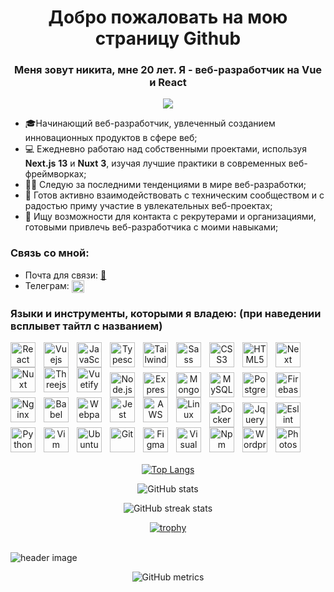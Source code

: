 <h1 align="center">Добро пожаловать на мою страницу Github</h1>
<h3 align="center">Меня зовут никита, мне 20 лет. Я - веб-разработчик на Vue и React</h3>
<p  align="center">
<img src="https://img.wattpad.com/c6a0f4d3754b6e98a344107915a48cb519cb625e/68747470733a2f2f73332e616d617a6f6e6177732e636f6d2f776174747061642d6d656469612d736572766963652f53746f7279496d6167652f494b444866384b37376d52544e413d3d2d313136353233393731312e313663303137646461363066646439613836343430313934323034302e676966"/>
</p>

- 🎓Начинающий веб-разработчик, увлеченный созданием инновационных продуктов в сфере веб;
- 💻 Ежедневно работаю над собственными проектами, используя **Next.js** **13** и **Nuxt** **3**, изучая лучшие практики в современных веб-фреймворках;
- 👨‍💻 Следую за последними тенденциями в мире веб-разработки;
- 🤝 Готов активно взаимодействовать с техническим сообществом и с радостью приму участие в увлекательных веб-проектах;
- 📨 Ищу возможности для контакта с рекрутерами и организациями, готовыми привлечь веб-разработчика с моими навыками;
<h3 align="left" >Связь со мной:</h3>

- Почта для связи: [📧](https://mail.google.com/mail/u/0/?fs=1&to=neequue@gmail.com&su=Enquiry&tf=cm)
- Телеграм: <a href="https://t.me/neequu" target="blank"><img align="center" src="https://upload.wikimedia.org/wikipedia/commons/8/82/Telegram_logo.svg" alt="telegram link" height="20" width="20" /></a>

### Языки и инструменты, которыми я владею: (при наведении всплывет тайтл с названием)
<div align="center">
<p>
<img align="left" title="React" alt="React" width="40px" src="https://cdn.jsdelivr.net/gh/devicons/devicon/icons/react/react-original.svg" style="padding-right:10px;" />
<img align="left" title="Vuejs" alt="Vuejs" width="40px" src="https://cdn.jsdelivr.net/gh/devicons/devicon/icons/vuejs/vuejs-original.svg" style="padding-right:10px;" />
<img align="left" title="JavaScript" alt="JavaScript" width="40px" src="https://cdn.jsdelivr.net/gh/devicons/devicon/icons/javascript/javascript-original.svg" style="padding-right:10px;" />
<img align="left" title="Typescript" alt="Typescript" width="40px" src="https://cdn.jsdelivr.net/gh/devicons/devicon/icons/typescript/typescript-plain.svg" style="padding-right:10px;" />
<img align="left" title="Tailwindcss" alt="Tailwindcss" width="40px" src="https://cdn.jsdelivr.net/gh/devicons/devicon/icons/tailwindcss/tailwindcss-plain.svg" style="padding-right:10px;" />
<img align="left" title="Sass" alt="Sass" width="40px" src="https://cdn.jsdelivr.net/gh/devicons/devicon/icons/sass/sass-original.svg" style="padding-right:10px;" />
<img align="left" title="CSS3" alt="CSS3" width="40px" src="https://cdn.jsdelivr.net/gh/devicons/devicon/icons/css3/css3-original.svg" style="padding-right:10px;" />
<img align="left" title="HTML5" alt="HTML5" width="40px" src="https://cdn.jsdelivr.net/gh/devicons/devicon/icons/html5/html5-original.svg" style="padding-right:10px;" />
<img align="left" title="Next" alt="Next" width="40px" src="https://cdn.jsdelivr.net/gh/devicons/devicon/icons/nextjs/nextjs-original.svg" style="padding-right:10px;" />
<img align="left" title="Nuxt" alt="Nuxt" width="40px" src="https://cdn.jsdelivr.net/gh/devicons/devicon/icons/nuxtjs/nuxtjs-plain.svg" style="padding-right:10px;" />
<img align="left" title="Threejs" alt="Threejs" width="40px" src="https://cdn.jsdelivr.net/gh/devicons/devicon/icons/threejs/threejs-original.svg" style="padding-right:10px;" />
<img align="left" title="Vuetify" alt="Vuetify" width="40px" src="https://cdn.jsdelivr.net/gh/devicons/devicon/icons/vuetify/vuetify-original.svg" style="padding-right:10px;" />
  <br/>
  <br/>
</p>
<p>
<img align="left" title="Node.js" alt="Node.js" width="40px" src="https://cdn.jsdelivr.net/gh/devicons/devicon/icons/nodejs/nodejs-original.svg" style="padding-right:10px;" />
<img align="left" title="Express" alt="Express" width="40px" src="https://cdn.jsdelivr.net/gh/devicons/devicon/icons/express/express-original.svg" style="padding-right:10px;" />
<img align="left" title="MongoDB" alt="MongoDB" width="40px" src="https://cdn.jsdelivr.net/gh/devicons/devicon/icons/mongodb/mongodb-original.svg" style="padding-right:10px;" />
<img align="left" title="MySQL" alt="MySQL" width="40px" src="https://cdn.jsdelivr.net/gh/devicons/devicon/icons/mysql/mysql-original.svg" style="padding-right:10px;" />
<img align="left" title="Postgresql" alt="Postgresql" width="40px" src="https://cdn.jsdelivr.net/gh/devicons/devicon/icons/postgresql/postgresql-plain.svg" style="padding-right:10px;" />
<img align="left" title="Firebase" alt="Firebase" width="40px" src="https://cdn.jsdelivr.net/gh/devicons/devicon/icons/firebase/firebase-plain.svg" style="padding-right:10px;" />
<img align="left" title="Nginx" alt="Nginx" width="40px" src="https://cdn.jsdelivr.net/gh/devicons/devicon/icons/nginx/nginx-original.svg" style="padding-right:10px;" />
<img align="left" title="Babel" alt="Babel" width="40px" src="https://cdn.jsdelivr.net/gh/devicons/devicon/icons/babel/babel-original.svg" style="padding-right:10px;" />
<img align="left" title="Webpack" alt="Webpack" width="40px" src="https://cdn.jsdelivr.net/gh/devicons/devicon/icons/webpack/webpack-original.svg" style="padding-right:10px;" />
<img align="left" title="Jest" alt="Jest" width="40px" src="https://cdn.jsdelivr.net/gh/devicons/devicon/icons/jest/jest-plain.svg" style="padding-right:10px;" />
<img align="left" title="AWS" alt="AWS" width="40px" src="https://cdn.jsdelivr.net/gh/devicons/devicon/icons/amazonwebservices/amazonwebservices-original.svg" style="padding-right:10px;" />
<img align="left" title="Linux" alt="Linux" width="40px" src="https://cdn.jsdelivr.net/gh/devicons/devicon/icons/linux/linux-plain.svg" style="padding-right:10px;" />
  <br/>
  <br/>
</p>
<p>
<img align="left" title="Docker" alt="Docker" width="40px" src="https://cdn.jsdelivr.net/gh/devicons/devicon/icons/docker/docker-original.svg" style="padding-right:10px;" />
<img align="left" title="Jquery" alt="Jquery" width="40px" src="https://cdn.jsdelivr.net/gh/devicons/devicon/icons/jquery/jquery-plain.svg" style="padding-right:10px;" />
<img align="left" title="Eslint" alt="Eslint" width="40px" src="https://cdn.jsdelivr.net/gh/devicons/devicon/icons/eslint/eslint-original.svg" style="padding-right:10px;" />
<img align="left" title="Python" alt="Python" width="40px" src="https://cdn.jsdelivr.net/gh/devicons/devicon/icons/python/python-original.svg" style="padding-right:10px;" />
<img align="left" title="Vim" alt="Vim" width="40px" src="https://cdn.jsdelivr.net/gh/devicons/devicon/icons/vim/vim-plain.svg" style="padding-right:10px;" />
<img align="left" title="Ubuntu" alt="Ubuntu" width="40px" src="https://cdn.jsdelivr.net/gh/devicons/devicon/icons/ubuntu/ubuntu-plain.svg" style="padding-right:10px;" />
<img align="left" title="Git" alt="Git" width="40px" src="https://cdn.jsdelivr.net/gh/devicons/devicon/icons/git/git-original.svg" style="padding-right:10px;" />
<img align="left" title="Figma" alt="Figma" width="40px" src="https://cdn.jsdelivr.net/gh/devicons/devicon/icons/figma/figma-original.svg" style="padding-right:10px;" />
<img align="left" title="Visual Studio Code" alt="Visual Studio Code" width="40px" src="https://cdn.jsdelivr.net/gh/devicons/devicon/icons/vscode/vscode-original.svg" style="padding-right:10px;" />
<img align="left" title="Npm" alt="Npm" width="40px" src="https://cdn.jsdelivr.net/gh/devicons/devicon/icons/npm/npm-original-wordmark.svg" style="padding-right:10px;" />
<img align="left" title="Wordpress" alt="Wordpress" width="40px" src="https://cdn.jsdelivr.net/gh/devicons/devicon/icons/wordpress/wordpress-plain.svg" style="padding-right:10px;" />
<img align="left" title="Photoshop" alt="Photoshop" width="40px" src="https://cdn.jsdelivr.net/gh/devicons/devicon/icons/photoshop/photoshop-plain.svg" style="padding-right:10px;" />
  </p>
</div>
<br/>
<br/>
<br/>
<br/>
<br/>

<div align="center">
  
[![Top Langs](https://github-readme-stats.vercel.app/api/top-langs/?username=neequu&theme=radical)](https://github.com/anuraghazra/github-readme-stats)

![GitHub stats](https://github-readme-stats.vercel.app/api?username=neequu&show_icons=true&theme=radical)  


![GitHub streak stats](https://streak-stats.demolab.com/?user=neequu&theme=radical)  


[![trophy](https://github-profile-trophy.vercel.app/?username=neequu&theme=onedark)](https://github.com/ryo-ma/github-profile-trophy)
</div>

<br/>
<div>
</div>
<img align="righttitlealt="header  alt="header image" src="https://steamuserimages-a.akamaihd.net/ugc/879748616164108107/8F44EE6DAFB4F4E2469AA4947059A09E1A78E93C/?imw=5000&imh=5000&ima=fit&impolicy=Letterbox&imcolor=%23000000&letterbox=false">
<br/>
<div align="center">
  
![GitHub metrics](https://metrics.lecoq.io/neequu)  

</div>
